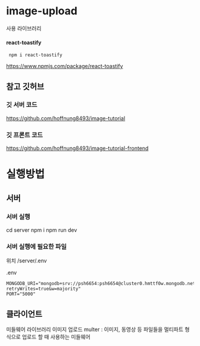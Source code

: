 # image-upload

사용 라이브러리

#### react-toastify

```
 npm i react-toastify
```

https://www.npmjs.com/package/react-toastify

## 참고 깃허브

### 깃 서버 코드

https://github.com/hoffnung8493/image-tutorial

### 깃 프론트 코드

https://github.com/hoffnung8493/image-tutorial-frontend

# 실행방법

## 서버

### 서버 실행

cd server
npm i
npm run dev

### 서버 실행에 필요한 파일

위치 /server/.env

.env

```
MONGODB_URI="mongodb+srv://psh6654:psh6654@cluster0.hmttf0w.mongodb.net/?retryWrites=true&w=majority"
PORT="5000"
```

## 클라이언트

미들웨어 라이브러리
이미지 업로드
multer
: 이미지, 동영상 등 파일들을 멀티파트 형식으로 업로드 할 때 사용하는 미들웨어
